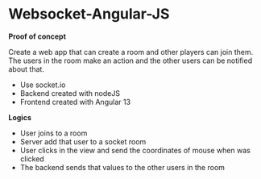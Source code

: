 # Websocket-Angular-JS

**Proof of concept**

Create a web app that can create a room and other players can join them. The users in the room make an action and the other users can be notified about that.

- Use socket.io
- Backend created with nodeJS
- Frontend created with Angular 13

**Logics**

- User joins to a room
- Server add that user to a socket room
- User clicks in the view and send the coordinates of mouse when was clicked
- The backend sends that values to the other users in the room
